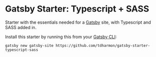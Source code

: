 # Gatsby Starter: Typescript + SASS
Starter with the essentials needed for a [Gatsby](https://www.gatsbyjs.org/) site, with Typescript and SASS added in.

Install this starter by running this from your [Gatsby CLI](https://next.gatsbyjs.org/tutorial/part-zero/#install-the-gatsby-cli):
```
gatsby new gatsby-site https://github.com/tdharmon/gatsby-starter-typescript-sass
```
